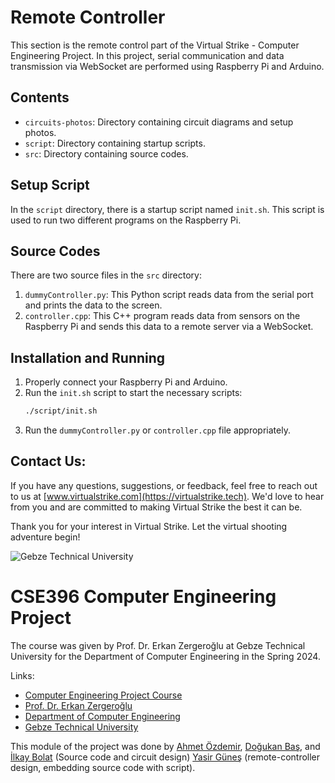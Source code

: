 # Remote Controller

This section is the remote control part of the Virtual Strike - Computer Engineering Project. In this project, serial communication and data transmission via WebSocket are performed using Raspberry Pi and Arduino.

## Contents

- `circuits-photos`: Directory containing circuit diagrams and setup photos.
- `script`: Directory containing startup scripts.
- `src`: Directory containing source codes.

## Setup Script

In the `script` directory, there is a startup script named `init.sh`. This script is used to run two different programs on the Raspberry Pi.

## Source Codes

There are two source files in the `src` directory:

1. `dummyController.py`: This Python script reads data from the serial port and prints the data to the screen.
2. `controller.cpp`: This C++ program reads data from sensors on the Raspberry Pi and sends this data to a remote server via a WebSocket.

## Installation and Running

1. Properly connect your Raspberry Pi and Arduino.
2. Run the `init.sh` script to start the necessary scripts:
    ```bash
    ./script/init.sh
    ```
3. Run the `dummyController.py` or `controller.cpp` file appropriately.

## Contact Us:
If you have any questions, suggestions, or feedback, feel free to reach out to us at [www.virtualstrike.com](https://virtualstrike.tech). We'd love to hear from you and are committed to making Virtual Strike the best it can be.

Thank you for your interest in Virtual Strike. Let the virtual shooting adventure begin!


![Gebze Technical University](https://abl.gtu.edu.tr/html/mobil/gtu_logo_en_500.png)
# CSE396 Computer Engineering Project

The course was given by Prof. Dr. Erkan Zergeroğlu at Gebze Technical University for the Department of Computer Engineering in the Spring 2024.

Links:
* [Computer Engineering Project Course](https://abl.gtu.edu.tr/ects/?duzey=ucuncu&modul=ders_bilgi_formu&dno=B%C4%B0L%20396&bolum=104&tip=lisans&dil=tr)
* [Prof. Dr. Erkan Zergeroğlu](https://www.gtu.edu.tr/tr/personel/98/10414/display.aspx)
* [Department of Computer Engineering](https://www.gtu.edu.tr/kategori/91/3/bilgisayar-muhendisligi.aspx?languageId=2)
* [Gebze Technical University](https://www.gtu.edu.tr/?languageId=2)

This module of the project was done by [Ahmet Özdemir](https://github.com/ahmetozdemirrr), [Doğukan Baş](https://github.com/Dogukan777), and [İlkay Bolat](https://github.com/ilkayofTarsus) (Source code and circuit design) [Yasir Güneş](https://github.com/yasirgunes) (remote-controller design, embedding source code with script).
